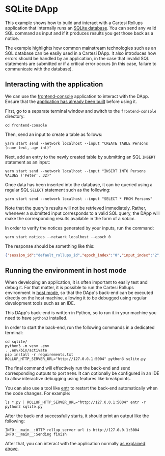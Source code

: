 # SQLite DApp

This example shows how to build and interact with a Cartesi Rollups application that internally runs an [SQLite database](https://www.sqlite.org/index.html). You can send any valid SQL command as input and if it produces results you get those back as a notice.

The example highlights how common mainstream technologies such as an SQL database can be easily used in a Cartesi DApp. It also introduces how errors should be handled by an application, in the case that invalid SQL statements are submitted or if a critical error occurs (in this case, failure to communicate with the database).

## Interacting with the application

We can use the [frontend-console](../frontend-console) application to interact with the DApp.
Ensure that the [application has already been built](../frontend-console/README.md#building) before using it.

First, go to a separate terminal window and switch to the `frontend-console` directory:

```shell
cd frontend-console
```

Then, send an input to create a table as follows:

```shell
yarn start send --network localhost --input "CREATE TABLE Persons (name text, age int)"
```

Next, add an entry to the newly created table by submitting an SQL `INSERT` statement as an input:

```shell
yarn start send --network localhost --input "INSERT INTO Persons VALUES ('Peter', 32)"
```

Once data has been inserted into the database, it can be queried using a regular SQL `SELECT` statement such as the following:

```shell
yarn start send --network localhost --input "SELECT * FROM Persons"
```

Note that the query's results will not be retrieved immediately. Rather, whenever a submitted input corresponds to a valid SQL query, the DApp will make the corresponding results available in the form of a _notice_.

In order to verify the notices generated by your inputs, run the command:

```shell
yarn start notices --network localhost --epoch 0
```

The response should be something like this:

```json
{"session_id":"default_rollups_id","epoch_index":"0","input_index":"2","notice_index":"0","payload":"[[\"Peter\", 32]]"}
```

## Running the environment in host mode

When developing an application, it is often important to easily test and debug it. For that matter, it is possible to run the Cartesi Rollups environment in [host mode](../README.md#host-mode), so that the DApp's back-end can be executed directly on the host machine, allowing it to be debugged using regular development tools such as an IDE.

This DApp's back-end is written in Python, so to run it in your machine you need to have `python3` installed.

In order to start the back-end, run the following commands in a dedicated terminal:

```shell
cd sqlite/
python3 -m venv .env
. .env/bin/activate
pip install -r requirements.txt
ROLLUP_HTTP_SERVER_URL="http://127.0.0.1:5004" python3 sqlite.py
```

The final command will effectively run the back-end and send corresponding outputs to port `5004`.
It can optionally be configured in an IDE to allow interactive debugging using features like breakpoints.

You can also use a tool like [entr](https://eradman.com/entrproject/) to restart the back-end automatically when the code changes. For example:

```shell
ls *.py | ROLLUP_HTTP_SERVER_URL="http://127.0.0.1:5004" entr -r python3 sqlite.py
```

After the back-end successfully starts, it should print an output like the following:

```log
INFO:__main__:HTTP rollup_server url is http://127.0.0.1:5004
INFO:__main__:Sending finish
```

After that, you can interact with the application normally [as explained above](#interacting-with-the-application).
